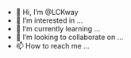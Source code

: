 - 👋 Hi, I’m @LCKway
- 👀 I’m interested in ...
- 🌱 I’m currently learning ...
- 💞️ I’m looking to collaborate on ...
- 📫 How to reach me ...

<!---
LCKway/LCKway is a ✨ special ✨ repository because its `README.md` (this file) appears on your GitHub profile.
You can click the Preview link to take a look at your changes.
--->
